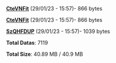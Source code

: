 [**CteVNFit**](/data/CteVNFit.txt) (29/01/23 - 15:57)- 866 bytes

[**CteVNFit**](/data/CteVNFit.txt) (29/01/23 - 15:57)- 866 bytes

[**SzQHFDUP**](/data/SzQHFDUP.txt) (29/01/23 - 15:57)- 1039 bytes

**Total Datas**: 7119

**Total Size**: 40.89 MB / 40.9 MB